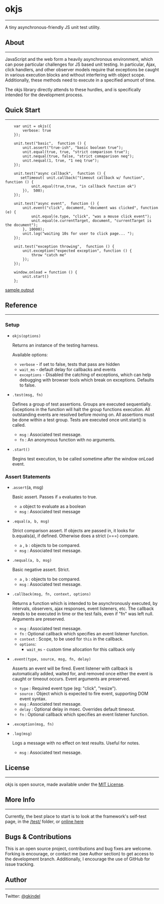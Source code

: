 # okjs 

---

A tiny asynchronous-friendly JS unit test utility.



## About

---

JavaScript and the web form a heavily asynchronous environment, which can pose particular challenges for JS based unit
testing.  In particular, Ajax, click handlers, and other observer models require that exceptions be caught in various
execution blocks and without interfering with object scope.  Additionally, these methods need to execute in a specified
amount of time.

The okjs library directly attends to these hurdles, and is specifically intended for the development process.


## Quick Start

---

        var unit = okjs({
            verbose: true
        });

        unit.test("basic",  function () {
            unit.assert("true-ish", "basic boolean true");
            unit.equal(true, true, "strict comparison true");
            unit.nequal(true, false, "strict comaparison neq");
            unit.nequal(1, true, "1 neq true");
        });

        unit.test("async callback",  function () {
           setTimeout( unit.callback("timeout callback w/ function", function () {
                unit.equal(true,true, "in callback function ok")
            }),  500);
        });

        unit.test("async event",  function () {
            unit.event("click", document, "document was clicked", function (e) {
                unit.equal(e.type, "click", "was a mouse click event");
                unit.equal(e.currentTarget, document, "currentTarget is the document");
            }, 10000);
            unit.log("waiting 10s for user to click page... ");
        });

        unit.test("exception throwing",  function () {
            unit.exception("expected exception", function () {
                throw "catch me"
            });
        });

        window.onload = function () {
            unit.start()
        };


[sample output](http://gkindel.com/okjs/test/quickstart.html)

## Reference

---

### Setup

* `okjs(options)`

    Returns an instance of the testing harness.

    Available options:
    * `verbose` - if set to false, tests that pass are hidden
    * `wait_ms` - default delay for callbacks and events
    * `exceptions` - Disabled the catching of exceptions, which can help debugging with browser tools which
        break on exceptions. Defaults to false.

* `.test(msg, fn)`

    Defines a group of test assertions. Groups are executed sequentially. Exceptions in the function will
    halt the group functions execution.  All outstanding events are resolved before moving on. All assertions
    must be done within a test group. Tests are executed once unit.start() is called.

    * `msg` : Associated test message.
    * `fn` : An anonymous function with no arguments.

* `.start()`

    Begins test execution, to be called sometime after the window onLoad event.

### Assert Statements

* .`assert`(a, msg)

    Basic assert.  Passes if `a` evaluates to true.

    * `a` object to evaluate as a boolean
    * `msg` : Associated test message

* `.equal(a, b, msg)`

    Strict comparison assert.  If objects are passed in, it looks for b.equals(a),
    if defined. Otherwise does a strict (===) compare.

    * `a` , `b` : objects to be compared.
    * `msg` : Associated test message.


* `.nequal(a, b, msg)`

    Basic negative assert. Strict.

    * `a` , `b` : objects to be compared.
    * `msg` : Associated test message.

* `.callback(msg, fn, context, options)`

    Returns a function which is intended to be asynchronously executed, by intervals, observers,
    ajax responses, event listeners, etc. The callback needs to be executed in time or the
    test fails, even if "fn" was left null. Arguments are preserved.

    * `msg` : Associated test message.
    * `fn` : Optional callback which specifies an event listener function.
    * `context` : Scope, to be used for `this` in the callback.
    * `options`:
        * `wait_ms` - custom time allocation for this callback only

* `.event(type, source, msg, fn, delay)`

    Asserts an event will be fired. Event listener with callback is automatically added, waited
     for, and removed once either the event is caught or timeout occurs.  Event arguments are preserved.

    * `type` : Required event type (eg: "click", "resize").
    * `source` : Object which is expected to fire event, supporting DOM event syntax.
    * `msg` : Associated test message.
    * `delay` : Optional delay in msec. Overrides default timeout.
    * `fn` : Optional callback which specifies an event listener function.

* `.exception(msg, fn)`

* `.log(msg)`

    Logs a message with no effect on test results. Useful for notes.

    * `msg` : Associated text message.

## License

---

okjs is open source, made available under the [MIT License](http://www.opensource.org/licenses/mit-license.php).


## More Info

---

Currently, the best place to start is to look at the framework's self-test page, in the [/test/](test/) folder,
 or [online here](http://gkindel.com/okjs/test/test.html)


## Bugs & Contributions

This is an open source project, contributions and bug fixes are welcome.  Forking is encourage, or contact me (see Author section) to get access to the development branch.  Additionally, I encourage the use of GitHub for issue tracking.


## Author

--- 

Twitter: [@gkindel](http://twitter.com/#!/gkindel)
